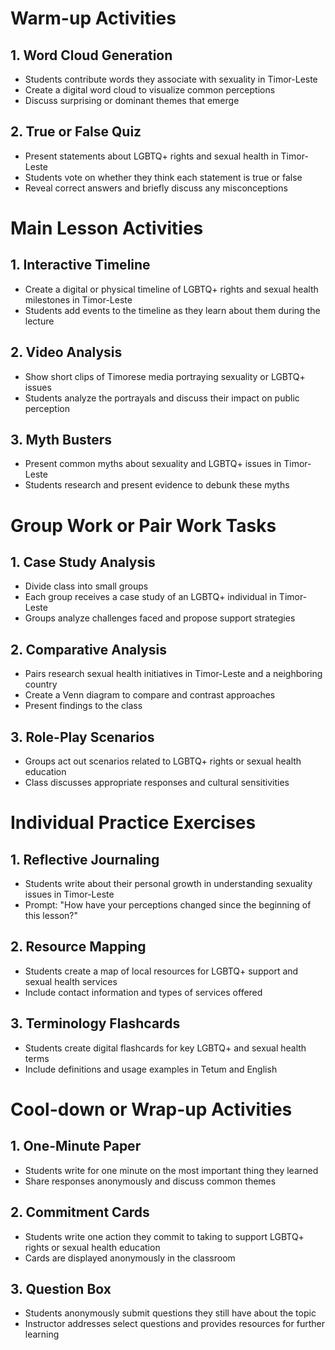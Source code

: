 # Warm-up Activities

## 1. Word Cloud Generation
- Students contribute words they associate with sexuality in Timor-Leste
- Create a digital word cloud to visualize common perceptions
- Discuss surprising or dominant themes that emerge

## 2. True or False Quiz
- Present statements about LGBTQ+ rights and sexual health in Timor-Leste
- Students vote on whether they think each statement is true or false
- Reveal correct answers and briefly discuss any misconceptions

# Main Lesson Activities

## 1. Interactive Timeline
- Create a digital or physical timeline of LGBTQ+ rights and sexual health milestones in Timor-Leste
- Students add events to the timeline as they learn about them during the lecture

## 2. Video Analysis
- Show short clips of Timorese media portraying sexuality or LGBTQ+ issues
- Students analyze the portrayals and discuss their impact on public perception

## 3. Myth Busters
- Present common myths about sexuality and LGBTQ+ issues in Timor-Leste
- Students research and present evidence to debunk these myths

# Group Work or Pair Work Tasks

## 1. Case Study Analysis
- Divide class into small groups
- Each group receives a case study of an LGBTQ+ individual in Timor-Leste
- Groups analyze challenges faced and propose support strategies

## 2. Comparative Analysis
- Pairs research sexual health initiatives in Timor-Leste and a neighboring country
- Create a Venn diagram to compare and contrast approaches
- Present findings to the class

## 3. Role-Play Scenarios
- Groups act out scenarios related to LGBTQ+ rights or sexual health education
- Class discusses appropriate responses and cultural sensitivities

# Individual Practice Exercises

## 1. Reflective Journaling
- Students write about their personal growth in understanding sexuality issues in Timor-Leste
- Prompt: "How have your perceptions changed since the beginning of this lesson?"

## 2. Resource Mapping
- Students create a map of local resources for LGBTQ+ support and sexual health services
- Include contact information and types of services offered

## 3. Terminology Flashcards
- Students create digital flashcards for key LGBTQ+ and sexual health terms
- Include definitions and usage examples in Tetum and English

# Cool-down or Wrap-up Activities

## 1. One-Minute Paper
- Students write for one minute on the most important thing they learned
- Share responses anonymously and discuss common themes

## 2. Commitment Cards
- Students write one action they commit to taking to support LGBTQ+ rights or sexual health education
- Cards are displayed anonymously in the classroom

## 3. Question Box
- Students anonymously submit questions they still have about the topic
- Instructor addresses select questions and provides resources for further learning